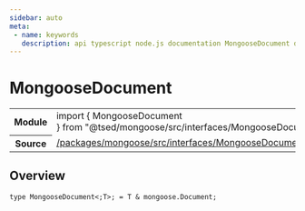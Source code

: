 ```yaml
---
sidebar: auto
meta:
 - name: keywords
   description: api typescript node.js documentation MongooseDocument decorator
---
```

# MongooseDocument <Badge text="Decorator" type="decorator"/>
<!-- Summary -->
<section class="symbol-info"><table class="is-full-width"><tbody><tr><th>Module</th><td><div class="lang-typescript"><span class="token keyword">import</span> { MongooseDocument }&nbsp;<span class="token keyword">from</span>&nbsp;<span class="token string">"@tsed/mongoose/src/interfaces/MongooseDocument"</span></div></td></tr><tr><th>Source</th><td><a href="https://github.com/Romakita/ts-express-decorators/blob/v4.31.9/packages/mongoose/src/interfaces/MongooseDocument.ts#L0-L0">/packages/mongoose/src/interfaces/MongooseDocument.ts</a></td></tr></tbody></table></section>

<!-- Overview -->
## Overview


<pre><code class="typescript-lang ">type MongooseDocument&lt<span class="token punctuation">;</span>T&gt<span class="token punctuation">;</span><span class="token punctuation"> = </span>T & mongoose.Document<span class="token punctuation">;</span></code></pre>